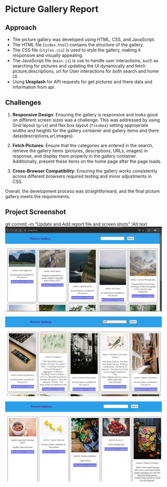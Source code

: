 # Picture Gallery Report

## Approach

- The picture gallery was developed using HTML, CSS, and JavaScript. 
- The HTML file (`index.html`) contains the structure of the gallery. 
- The CSS file (`styles.css`) is used to style the gallery, making it responsive and visually appealing. 
- The JavaScript file (`main.js`) is use to handle user interactions, such as searching for pictures and updating the UI dynamically and fetch picture,descriptions, url for User interactions for both search and home UI.
- Using **Unsplash** for API requests for  get pictures and there data and information from api.

## Challenges

1. **Responsive Design**: Ensuring the gallery is responsive and looks good on different screen sizes was a challenge. This was addressed by using Grid layout (`grid`) and flex box layout (`flexbox`) setting appropriate widths and heights for the gallery container and  gallery items and there data(descriptions,url,images).

2. **Fetch Pictures**: Ensure that the categories are entered in the search, retrieve the gallery items (pictures, descriptions, URLs, images) in response, and display them properly in the gallery container. Additionally, present these items on the home page after the page loads.

3. **Cross-Browser Compatibility**: Ensuring the gallery works consistently across different browsers required testing and minor adjustments in CSS.

Overall, the development process was straightforward, and the final picture gallery meets the requirements.

## Project Screenshot
git commit -m "Update and Add report file and screen shots"
!Alt text
![first](<screenshots/Screenshot 2024-08-29 004312.jpg>)

![second](<screenshots/Screenshot 2024-08-29 004422.jpg>)

![third](<screenshots/Screenshot 2024-08-29 004447.jpg>)